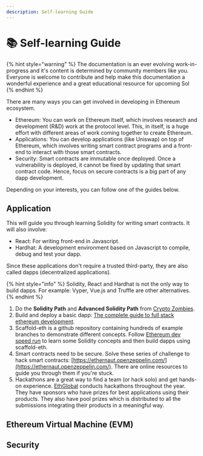 ```yaml
---
description: Self-learning Guide
---
```


# 📚 Self-learning Guide

{% hint style="warning" %}
The documentation is an ever evolving work-in-progress and it's content is determined by community members like you. Everyone is welcome to contribute and help make this documentation a wonderful experience and a great educational resource for upcoming Sol
{% endhint %}

There are many ways you can get involved in developing in Ethereum ecosystem.

* Ethereum: You can work on Ethereum itself, which involves research and development (R\&D) work at the protocol level. This, in itself, is a huge effort with different areas of work coming together to create Ethereum.
* Applications: You can develop applications (like Uniswap) on top of Ethereum, which involves writing smart contract programs and a front-end to interact with those smart contracts.
* Security: Smart contracts are immutable once deployed. Once a vulnerability is deployed, it cannot be fixed by updating that smart contract code. Hence, focus on secure contracts is a big part of any dapp development.

Depending on your interests, you can follow one of the guides below.

## Application

This will guide you through learning Solidity for writing smart contracts. It will also involve:

* React: For writing front-end in Javascript.
* Hardhat: A development environment based on Javascript to compile, debug and test your dapp.

Since these applications don't require a trusted third-party, they are also called dapps (decentralized applications).

{% hint style="info" %}
Solidity, React and Hardhat is not the only way to build dapps. For example: Vyper, Vue.js and Truffle are other alternatives.
{% endhint %}

1. Do the **Solidity Path** and **Advanced Solidity Path** from [Crypto Zombies](https://cryptozombies.io/en/course/).
2. Build and deploy a basic dapp: [The complete guide to full stack ethereum development](https://dev.to/dabit3/the-complete-guide-to-full-stack-ethereum-development-3j13).
3. Scaffold-eth is a github repository containing hundreds of example branches to demonstrate different concepts. Follow [Ethereum dev speed run](https://medium.com/@austin\_48503/%EF%B8%8Fethereum-dev-speed-run-bd72bcba6a4c) to learn some Solidity concepts and then build dapps using scaffold-eth.
4. Smart contracts need to be secure. Solve these series of challenge to hack smart contracts: [https://ethernaut.openzeppelin.com/](https://ethernaut.openzeppelin.com/). There are online resources to guide you through them if you're stuck.
5. Hackathons are a great way to find a team (or hack solo) and get hands-on experience. [EthGlobal](https://ethglobal.com/) conducts hackathons throughout the year. They have sponsors who have prizes for best applications using their products. They also have pool prizes which is distributed to all the submissions integrating their products in a meaningful way.

## Ethereum Virtual Machine (EVM)

## Security
